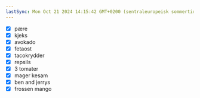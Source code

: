 ```yaml
---
lastSync: Mon Oct 21 2024 14:15:42 GMT+0200 (sentraleuropeisk sommertid)
---
```

- [x] pære
- [x] kjeks
- [x] avokado
- [x] fetaost 
- [x] tacokrydder
- [x] repsils
- [x] 3 tomater
- [x] mager kesam
- [x] ben and jerrys
- [x] frossen mango